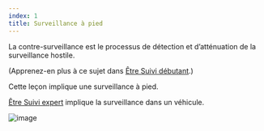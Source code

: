 ```yaml
---
index: 1
title: Surveillance à pied
---
```

La contre-surveillance est le processus de détection et d’atténuation de la surveillance hostile.

(Apprenez-en plus à ce sujet dans [Être Suivi débutant](umbrella://work/being-followed/beginner).) 

Cette leçon implique une surveillance à pied.

[Être Suivi expert](umbrella://work/being-followed/expert) implique la surveillance dans un véhicule.

![image](surveillance2.png)